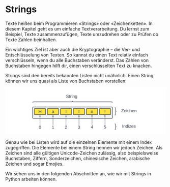 # Strings

Texte heißen beim Programmieren «Strings» oder «Zeichenketten». In
diesem Kapitel geht es um einfache Textverarbeitung. Du lernst zum
Beispiel, Texte zusammenzufügen, Texte umzudrehen oder zu Prüfen
ob Texte Zahlen beinhalten.

Ein wichtiges Ziel ist aber auch die Kryptographie – die Ver- und Entschlüsselung von Texten.
So kannst du einen Text relativ einfach verschlüsseln, wenn du alle Buchstaben veränderst.
Das Zählen von Buchstaben hingegen hilft dir, einen verschlüsselten Text zu knacken.

Strings sind den bereits bekannten Listen nicht unähnlich.
Einen String können wir uns quasi als Liste von Buchstaben vorstellen:

![Ein String. Die Ähnlichkeiten zur Liste sind offensichtlich.](./images/strings.png)

Genau wie bei Listen wird auf die einzelnen Elemente mit einem Index zugegriffen.
Die Elemente bei einem String nennen wir jedoch Zeichen.
Als Zeichen sind alle gültigen Unicode-Zeichen zulässig,
also beispielsweise Buchstaben, Ziffern, Sonderzeichen, chinesische Zeichen,
arabische Zeichen und sogar Emojies.

Wir sehen uns in den folgenden Abschnitten an, wie wir mit Strings in Python arbeiten können.




